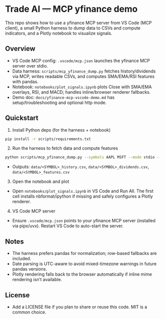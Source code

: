 # Trade AI — MCP yfinance demo

This repo shows how to use a yfinance MCP server from VS Code (MCP client), a small Python harness to dump data to CSVs and compute indicators, and a Plotly notebook to visualize signals.

## Overview
- VS Code MCP config: `.vscode/mcp.json` launches the yfinance MCP server over stdio.
- Data harness: `scripts/mcp_yfinance_dump.py` fetches history/dividends via MCP, writes readable CSVs, and computes SMA/EMA/RSI features with pandas.
- Notebook: `notebooks/plot_signals.ipynb` plots Close with SMA/EMA overlays, RSI, and MACD; handles inline/browser renderer fallbacks.
- Demo doc: `docs/yfinance-mcp-vscode-demo.md` has setup/troubleshooting and optional http mode.

## Quickstart

1) Install Python deps (for the harness + notebook)
```bash
pip install -r scripts/requirements.txt
```

2) Run the harness to fetch data and compute features
```bash
python scripts/mcp_yfinance_dump.py --symbols AAPL MSFT --mode stdio --out data
```
- Outputs: `data/<SYMBOL>_history.csv`, `data/<SYMBOL>_dividends.csv`, `data/<SYMBOL>_features.csv`

3) Open the notebook and plot
- Open `notebooks/plot_signals.ipynb` in VS Code and Run All. The first cell installs nbformat/ipython if missing and safely configures a Plotly renderer.

4) VS Code MCP server
- Ensure `.vscode/mcp.json` points to your yfinance MCP server (installed via pipx/uvx). Restart VS Code to auto-start the server.

## Notes
- The harness prefers pandas for normalization; row-based fallbacks are included.
- Date parsing is UTC-aware to avoid mixed-timezone warnings in future pandas versions.
- Plotly rendering falls back to the browser automatically if inline mime rendering isn’t available.

## License
- Add a LICENSE file if you plan to share or reuse this code. MIT is a common choice.